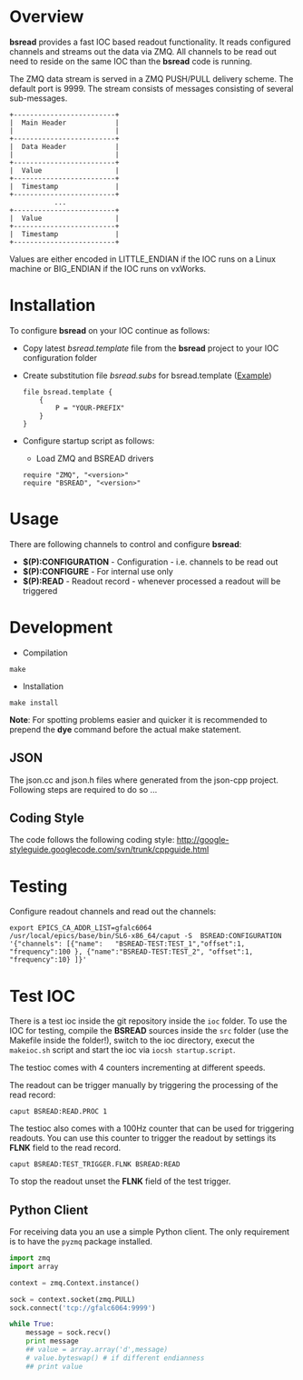 # Overview
__bsread__ provides a fast IOC based readout functionality. It reads configured channels and streams out the data
via ZMQ. All channels to be read out need to reside on the same IOC than the __bsread__ code is running.

The ZMQ data stream is served in a ZMQ PUSH/PULL delivery scheme. The default port is 9999.
The stream consists of messages consisting of several sub-messages.

```
+-------------------------+
|  Main Header            |
|                         |
+-------------------------+
|  Data Header            |
|                         |
+-------------------------+
|  Value                  |
+-------------------------+
|  Timestamp              |
+-------------------------+
           ...
+-------------------------+
|  Value                  |
+-------------------------+
|  Timestamp              |
+-------------------------+

```

Values are  either encoded in LITTLE_ENDIAN if
the IOC runs on a Linux machine or BIG_ENDIAN if the IOC runs on vxWorks.


# Installation
To configure __bsread__ on your IOC continue as follows:

  * Copy latest _bsread.template_ file from the __bsread__ project to your IOC configuration folder
  * Create substitution file _bsread.subs_ for bsread.template ([Example](ioc/bsread.subs))
 
	```
	file bsread.template {
		{
			P = "YOUR-PREFIX"
		} 
	} 
	```

  * Configure startup script as follows:
    
    * Load ZMQ and BSREAD drivers
    
	```
	require "ZMQ", "<version>"
	require "BSREAD", "<version>"
	```

# Usage
There are following channels to control and configure __bsread__:

  * __$(P):CONFIGURATION__ - Configuration - i.e. channels to be read out
  * __$(P):CONFIGURE__ - For internal use only
  * __$(P):READ__ - Readout record - whenever processed a readout will be triggered	 


# Development

* Compilation

```
make
```

* Installation

```
make install
```

__Note__: For spotting problems easier and quicker it is recommended to prepend the __dye__ command before the
actual make statement.

## JSON
The json.cc and json.h files where generated from the json-cpp project. Following steps are required to do so
... 

## Coding Style
The code follows the following coding style: http://google-styleguide.googlecode.com/svn/trunk/cppguide.html

# Testing

Configure readout channels and read out the channels:

```
export EPICS_CA_ADDR_LIST=gfalc6064
/usr/local/epics/base/bin/SL6-x86_64/caput -S  BSREAD:CONFIGURATION '{"channels": [{"name":   "BSREAD-TEST:TEST_1","offset":1, "frequency":100 }, {"name":"BSREAD-TEST:TEST_2", "offset":1, "frequency":10} ]}'
```

# Test IOC
There is a test ioc inside the git repository inside the `ioc` folder. To use the IOC for testing, compile the
__BSREAD__ sources inside the `src` folder (use the Makefile inside the folder!), switch to the ioc directory,
execut the `makeioc.sh` script and start the ioc via `iocsh startup.script`.

The testioc comes with 4 counters incrementing at different speeds.

The readout can be trigger manually by triggering the processing of the read record:

```
caput BSREAD:READ.PROC 1
```

The testioc also comes with a 100Hz counter that can be used for triggering readouts. You can use this counter to trigger the readout by settings
its __FLNK__ field to the read record.

```
caput BSREAD:TEST_TRIGGER.FLNK BSREAD:READ
``` 

To stop the readout unset the __FLNK__ field of the test trigger.

## Python Client

For receiving data you an use a simple Python client. The only requirement is to have the `pyzmq` package installed.

```python
import zmq
import array

context = zmq.Context.instance()

sock = context.socket(zmq.PULL)
sock.connect('tcp://gfalc6064:9999')

while True:
    message = sock.recv()
    print message
    ## value = array.array('d',message)
    # value.byteswap() # if different endianness
    ## print value
```